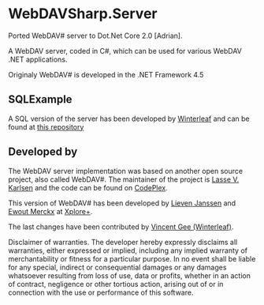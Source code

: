 WebDAVSharp.Server
==================

Ported WebDAV# server to Dot.Net Core 2.0 [Adrian].

A WebDAV server, coded in C#, which can be used for various WebDAV .NET applications.

Originaly WebDAV# is developed in the .NET Framework 4.5

## SQLExample ##

A SQL version of the server has been developed by [Winterleaf][6] and can be found at [this repository][7]

## Developed by ##

The WebDAV server implementation was based on another open source project, also called WebDAV#.
The maintainer of the project is [Lasse V. Karlsen][1] and the code can be found on [CodePlex][2].

This version of WebDAV# has been developed by [Lieven Janssen][3] and [Ewout Merckx][4] at [Xplore+][5].

The last changes have been contributed by [Vincent Gee (Winterleaf)][6].


  [1]: http://www.vkarlsen.no/
  [2]: https://webdavsharp.codeplex.com/
  [3]: https://www.linkedin.com/in/lievenjanssen/
  [4]: https://www.linkedin.com/in/ewoutmerckx
  [5]: http://xploreplus.com/
  [6]: https://github.com/Winterleaf
  [7]: https://github.com/Winterleaf/Winterleaf-WebDavSharp.SQLExample


Disclaimer of warranties. The developer hereby expressly disclaims all warranties, either expressed or implied, 
including any implied warranty of merchantability or fitness for a particular purpose. In no event shall be liable 
for any special, indirect or consequential damages or any damages whatsoever resulting from loss of use, 
data or profits, whether in an action of contract, negligence or other tortious  action, arising out of or 
in connection with the use or performance of this software.
